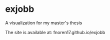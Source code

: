 # exjobb
A visualization for my master's thesis

The site is available at: fnoren17.github.io/exjobb
